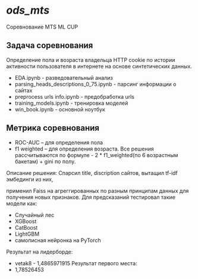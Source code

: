 # _ods_mts_
Соревнование MTS ML CUP

## Задача соревнования
Определение пола и возраста владельца HTTP cookie по истории активности пользователя в интернете на основе синтетических данных.

- EDA.ipynb - разведовательный анализ
- parsing_heads_descriptions_0_75.ipynb - парсинг информации о сайтах
- preprocess urls info.ipynb - предобработка urls
- training_models.ipynb - тренировка моделей
- win_book.ipynb - основной ноутбук

## Метрика соревнования
-  ROC-AUC – для определения пола
- f1 weighted – для определения возраста.
Все решения рассчитываются по формуле -  2 * f1_weighted(по 6 возрастным бакетам) + gini по полу.

Описание решения:
Спарсил title, discription сайтов, вытащил tf-idf эмбединги из них, 

применил Faiss на агреггированных по разным принципам данных для получения новых признаков.
Для предсказаний тестировал такие модели как:
- Случайный лес
- XGBoost
- CatBoost
- LightGBM
- самописная нейронка на PyTorch

Результат на лидерборде:
- vetak8 - 1,4865971915
Результат первого места: 
- 1,78526453